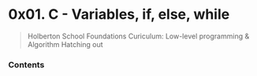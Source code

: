 # 0x01. C - Variables, if, else, while
> Holberton School Foundations Curiculum: Low-level programming & Algorithm Hatching out

### Contents

